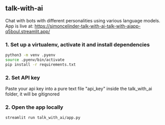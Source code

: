 ## talk-with-ai
Chat with bots with different personalities using various language models.
App is live at: https://simoncelinder-talk-with-ai-talk-with-aiapp-q5boul.streamlit.app/


### 1. Set up a virtualenv, activate it and install dependencies
```bash
python3 -m venv .pyenv 
source .pyenv/bin/activate
pip install -r requirements.txt
```

### 2. Set API key
Paste your api key into a pure text file "api_key" inside the talk_with_ai folder, it will be gitignored


### 2. Open the app locally
```bash
streamlit run talk_with_ai/app.py
```